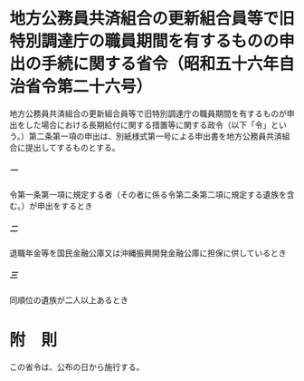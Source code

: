 # 地方公務員共済組合の更新組合員等で旧特別調達庁の職員期間を有するものの申出の手続に関する省令（昭和五十六年自治省令第二十六号）
地方公務員共済組合の更新組合員等で旧特別調達庁の職員期間を有するものが申出をした場合における長期給付に関する措置等に関する政令（以下「令」という。）第二条第一項の申出は、別紙様式第一号による申出書を地方公務員共済組合に提出してするものとする。
##### 一
令第一条第一項に規定する者（その者に係る令第二条第二項に規定する遺族を含む。）が申出をするとき
##### 二
退職年金等を国民金融公庫又は沖縄振興開発金融公庫に担保に供しているとき
##### 三
同順位の遺族が二人以上あるとき
# 附　則
この省令は、公布の日から施行する。
